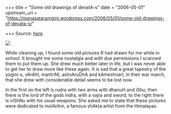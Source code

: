 +++
title = "Some old drawings of devatA-s"
date = "2006-05-01"
upstream_url = "https://manasataramgini.wordpress.com/2006/05/01/some-old-drawings-of-devata-s/"

+++
Source: [here](https://manasataramgini.wordpress.com/2006/05/01/some-old-drawings-of-devata-s/).



[![](https://i1.wp.com/photos1.blogger.com/blogger/2010/410/320/deva1_small.jpg)](http://photos1.blogger.com/blogger/2010/410/1600/deva1_small.jpg)

While cleaning up, I found some old pictures R had drawn for me while in
school. It brought me some nostalgia and with due permissions I scanned
them to put them up. She drew much better later in life, but I was never
able to get her to draw more like these again. It is sad that a great
tapestry of the yogini-s, vArAhI, mantriNI, ashvAruDhA and kAmeshvarI,
in their war march, that she drew with considerable detail seems to be
lost now.

In the first on the left is rudra with two arms with dhanuH and iShu;
then there is the lord of the gods indra, with a vajra and sword; to the
right there is viShNu with his usual weapons. She asked me to state that
these pictures were dedicated to molArAm, a famous shAkta artist from
the Himalayas.


